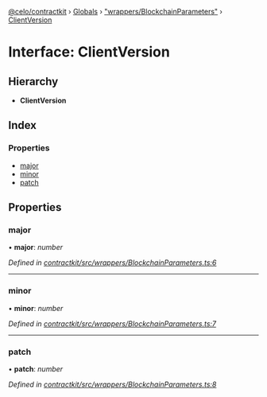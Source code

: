 [@celo/contractkit](../README.md) › [Globals](../globals.md) › ["wrappers/BlockchainParameters"](../modules/_wrappers_blockchainparameters_.md) › [ClientVersion](_wrappers_blockchainparameters_.clientversion.md)

# Interface: ClientVersion

## Hierarchy

* **ClientVersion**

## Index

### Properties

* [major](_wrappers_blockchainparameters_.clientversion.md#major)
* [minor](_wrappers_blockchainparameters_.clientversion.md#minor)
* [patch](_wrappers_blockchainparameters_.clientversion.md#patch)

## Properties

###  major

• **major**: *number*

*Defined in [contractkit/src/wrappers/BlockchainParameters.ts:6](https://github.com/celo-org/celo-monorepo/blob/master/packages/sdk/contractkit/src/wrappers/BlockchainParameters.ts#L6)*

___

###  minor

• **minor**: *number*

*Defined in [contractkit/src/wrappers/BlockchainParameters.ts:7](https://github.com/celo-org/celo-monorepo/blob/master/packages/sdk/contractkit/src/wrappers/BlockchainParameters.ts#L7)*

___

###  patch

• **patch**: *number*

*Defined in [contractkit/src/wrappers/BlockchainParameters.ts:8](https://github.com/celo-org/celo-monorepo/blob/master/packages/sdk/contractkit/src/wrappers/BlockchainParameters.ts#L8)*
